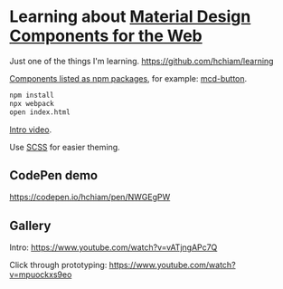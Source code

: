 # Learning about [Material Design Components for the Web](https://github.com/material-components/material-components-web)

Just one of the things I'm learning. <https://github.com/hchiam/learning>

[Components listed as npm packages](https://github.com/material-components/material-components-web/tree/master/packages), for example: [mcd-button](https://github.com/material-components/material-components-web/tree/master/packages/mdc-button).

```bash
npm install
npx webpack
open index.html
```

[Intro video](https://www.youtube.com/watch?v=ckCe0xZv3Co).

Use [SCSS](https://github.com/hchiam/learning-sass) for easier theming.

## CodePen demo

<https://codepen.io/hchiam/pen/NWGEgPW>

## Gallery

Intro: <https://www.youtube.com/watch?v=vATjngAPc7Q>

Click through prototyping: <https://www.youtube.com/watch?v=mpuockxs9eo>
